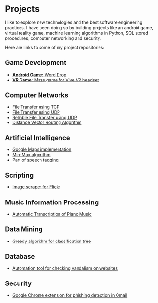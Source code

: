 # Projects
I like to explore new technologies and the best software engineering practices. I have been doing so by building projects like an android game, virtual reality game, machine learning algorithms in Python, SQL stored procedures, computer networking and security.

Here are links to some of my project repositories:

## Game Development
* [__Android Game:__ Word Drop](https://github.com/rachhshruti/worddrop-android-game)
* [__VR Game:__ Maze game for Vive VR headset](https://github.com/rachhshruti/maze-game-vr)

## Computer Networks
* [File Transfer using TCP](https://github.com/rachhshruti/file-transfer-tcp)
* [File Transfer using UDP](https://github.com/rachhshruti/file-transfer-udp)
* [Reliable File Transfer using UDP](https://github.com/rachhshruti/reliable-file-transfer-udp)
* [Distance Vector Routing Algorithm](https://github.com/rachhshruti/distance-vector-routing)

## Artificial Intelligence
* [Google Maps implementation](https://github.com/rachhshruti/google-maps)
* [Min-Max algorithm](https://github.com/rachhshruti/min-max-algorithm)
* [Part of speech tagging](https://github.com/rachhshruti/pos-tagging)

## Scripting
* [Image scraper for Flickr](https://github.com/rachhshruti/py-scrape-flickr)

## Music Information Processing
* [Automatic Transcription of Piano Music](https://github.com/rachhshruti/automatic-music-transcription)

## Data Mining
* [Greedy algorithm for classification tree](https://github.com/rachhshruti/classification-tree-greedy-algorithm)

## Database
* [Automation tool for checking vandalism on websites](https://github.com/rachhshruti/vandalism-check-stored-procedure)

## Security
* [Google Chrome extension for phishing detection in Gmail](https://github.com/rachhshruti/phishing-detection)
